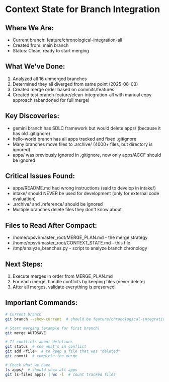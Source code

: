 # Context State for Branch Integration

## Where We Are:
- Current branch: feature/chronological-integration-all
- Created from: main branch
- Status: Clean, ready to start merging

## What We've Done:
1. Analyzed all 16 unmerged branches
2. Determined they all diverged from same point (2025-08-03)
3. Created merge order based on commits/features
4. Created test branch feature/clean-integration-all with manual copy approach (abandoned for full merge)

## Key Discoveries:
- gemini branch has SDLC framework but would delete apps/ (because it has old .gitignore)
- hello-world branch has all apps tracked and fixed .gitignore
- Many branches move files to .archive/ (4000+ files, but directory is ignored)
- apps/ was previously ignored in .gitignore, now only apps/ACCF should be ignored

## Critical Issues Found:
- apps/README.md had wrong instructions (said to develop in intake/)
- intake/ should NEVER be used for development (only for external code evaluation)
- .archive/ and .reference/ should be ignored
- Multiple branches delete files they don't know about

## Files to Read After Compact:
- /home/opsvi/master_root/MERGE_PLAN.md - the merge strategy
- /home/opsvi/master_root/CONTEXT_STATE.md - this file
- /tmp/analyze_branches.py - script to analyze branch chronology

## Next Steps:
1. Execute merges in order from MERGE_PLAN.md
2. For each merge, handle conflicts by keeping files (never delete)
3. After all merges, validate everything is preserved

## Important Commands:
```bash
# Current branch
git branch --show-current  # should be feature/chronological-integration-all

# Start merging (example for first branch)
git merge AUTOSAVE

# If conflicts about deletions
git status  # see what's in conflict
git add <file>  # to keep a file that was "deleted"
git commit  # complete the merge

# Check what we have
ls apps/  # should show all apps
git ls-files apps/ | wc -l  # count tracked files
```
